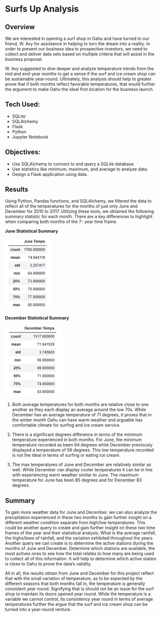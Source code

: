 # Surfs Up Analysis

## Overview
We are interested in opening a surf shop in Oahu and have turned to our friend, W. Avy for assistance in helping to turn the dream into a reality. In order to present our business idea to prospective investors, we need to collect and deliver data sets based on multiple criteria that will assist in the business proposal. 

W. Avy suggested to dive deeper and analyze temperature trends from the mid and end-year months to get a sense if the surf and ice cream shop can be sustainable year-round. Ultimately, this analysis should help to greater prove that if both months reflect favorable temperatures, that would further the argument to make Oahu the ideal first location for the business launch. 

## Tech Used:
- SQLite
- SQLAlchemy
- Flask
- Python
- Jupyter Notebook

## Objectives:
- Use SQLAlchemy to connect to and query a SQLite database.
- Use statistics like minimum, maximum, and average to analyze data.
- Design a Flask application using data.

## Results

Using Python, Pandas functions, and SQLAlchemy, we filtered the data to reflect all of the temperatures for the months of just only June and December for 2010 to 2017. Utilizing these tools, we obtained the following summary statistic for each month. There are a key differences to highlight when comparing both months of the 7- year time frame. 

**June Statistical Summary**

![june](Resources/june_temps.png)


**December Statistical Summary**

![dec](Resources/december_temps.png)

1. Both average temperatures for both months are relative close to one another as they each display an average around the low 70s. While December has an average temperature of 71 degrees, it proves that in the winter month Oahu can have warm weather and arguable has comfortable climate for surfing and ice cream service. 

2. There is a significant degrees difference in terms of the minimum temperature experienced in both months. For June, the minimum temperature recorded as been 64 degrees while December previously displayed a temperature of 56 degrees. This low temperature recorded is not the ideal in terms of surfing or eating ice cream. 

3. The max temperatures of June and December are relatively similar as well. While December can display cooler temperatures it can be in line with experiencing warm weather similar to June. The maximum temperature for June has been 85 degrees and for December 83 degrees. 

## Summary
To gain more weather data for June and December, we can also analyze the precipitation experienced in these two months to gain further insight on a different weather condition separate from high/low temperatures. This could be another query to create and gain further insight on these two time frames of the year and their statistical analysis. What is the average rainfall, the highs/lows of rainfall, and the variation exhibited throughout the years. Another query we can create is to determine the active stations during the months of June and December. Determine which stations are available, the most actives ones to see how the total relates to how many are being used to collect all of this information. It will help to determine which active station is close to Oahu to prove the data’s validity. 

All in all, the results obtain from June and December for this project reflect that with the small variation of temperature, as to be expected by the different seasons that both months fall in, the temperature is generally consistent year round. Signifying that is should not be an issue for the surf shop to maintain its doors opened year round. While the temperature is a variable we cannot control, its consistency year round in terms of average temperatures further the argue that the surf and ice cream shop can be turned into a year-round venture. 
